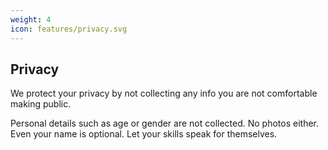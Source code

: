 ```yaml
---
weight: 4
icon: features/privacy.svg
---
```


## Privacy

We protect your privacy by not collecting any info you are not comfortable making public.

Personal details such as age or gender are not collected. No photos either. Even your name is optional. Let your skills speak for themselves.